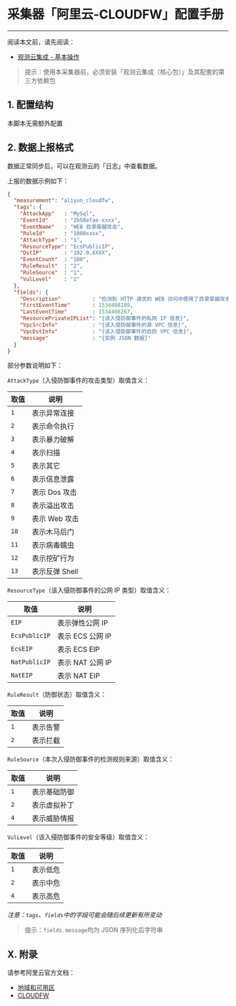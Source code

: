 # 采集器「阿里云-CLOUDFW」配置手册
---


阅读本文前，请先阅读：

- [观测云集成 - 基本操作](/dataflux-func/script-market-guance-integration)

> 提示：使用本采集器前，必须安装「观测云集成（核心包）」及其配套的第三方依赖包

## 1. 配置结构

本脚本无需额外配置

## 2. 数据上报格式

数据正常同步后，可以在观测云的「日志」中查看数据。

上报的数据示例如下：

~~~json
{
  "measurement": "aliyun_cloudfw",
  "tags": {
    "AttackApp"   : "MySql",
    "EventId"     : "2b58efae-xxxx",
    "EventName"   : "WEB 目录穿越攻击",
    "RuleId"      : "1000xxxx",
    "AttackType"  : "1",
    "ResourceType": "EcsPublicIP",
    "DstIP"       : "192.0.XXXX",
    "EventCount"  : "100",
    "RuleResult"  : "2",
    "RuleSource"  : "1",
    "VulLevel"    : "1"
  },
  "fields": {
    "Description"          : "检测到 HTTP 请求的 WEB 访问中使用了目录穿越攻击",
    "FirstEventTime"       : 1534408189,
    "LastEventTime"        : 1534408267,
    "ResourcePrivateIPList": "{该入侵防御事件的私网 IP 信息}",
    "VpcSrcInfo"           : "{该入侵防御事件的源 VPC 信息}",
    "VpcDstInfo"           : "{该入侵防御事件的目的 VPC 信息}",
    "message"              : "{实例 JSON 数据}"
  }
}
~~~

部分参数说明如下：

`AttackType`（入侵防御事件的攻击类型）取值含义：

| 取值 | 说明           |
| ---- | -------------- |
| `1`  | 表示异常连接   |
| `2`  | 表示命令执行   |
| `3`  | 表示暴力破解   |
| `4`  | 表示扫描       |
| `5`  | 表示其它       |
| `6`  | 表示信息泄露   |
| `7`  | 表示 Dos 攻击  |
| `8`  | 表示溢出攻击   |
| `9`  | 表示 Web 攻击  |
| `10` | 表示木马后门   |
| `11` | 表示病毒蠕虫   |
| `12` | 表示挖矿行为   |
| `13` | 表示反弹 Shell |

`ResourceType`（该入侵防御事件的公网 IP 类型）取值含义：

| 取值          | 说明             |
| ------------- | ---------------- |
| `EIP`         | 表示弹性公网 IP  |
| `EcsPublicIP` | 表示 ECS 公网 IP |
| `EcsEIP`      | 表示 ECS EIP     |
| `NatPublicIP` | 表示 NAT 公网 IP |
| `NatEIP`      | 表示 NAT EIP     |

`RuleResult`（防御状态）取值含义：

| 取值 | 说明     |
| ---- | -------- |
| `1`  | 表示告警 |
| `2`  | 表示拦截 |

`RuleSource`（本次入侵防御事件的检测规则来源）取值含义：

| 取值 | 说明         |
| ---- | ------------ |
| `1`  | 表示基础防御 |
| `2`  | 表示虚拟补丁 |
| `4`  | 表示威胁情报 |

`VulLevel`（该入侵防御事件的安全等级）取值含义：

| 取值 | 说明     |
| ---- | -------- |
| `1`  | 表示低危 |
| `2`  | 表示中危 |
| `4`  | 表示高危 |

*注意：`tags`、`fields`中的字段可能会随后续更新有所变动*

> 提示：`fields.message`均为 JSON 序列化后字符串

## X. 附录

请参考阿里云官方文档：

- [地域和可用区](https://help.aliyun.com/document_detail/195657.html)
- [CLOUDFW](https://help.aliyun.com/document_detail/276903.html)

